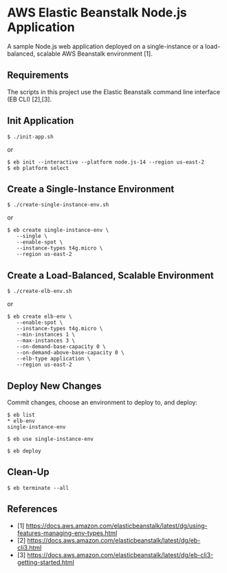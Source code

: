 # AWS Elastic Beanstalk Node.js Application
A sample Node.js web application deployed on a single-instance or a load-balanced, scalable AWS Beanstalk environment [1].

## Requirements
The scripts in this project use the Elastic Beanstalk command line interface (EB CLI) [2],[3].

## Init Application
```
$ ./init-app.sh
```
or
```
$ eb init --interactive --platform node.js-14 --region us-east-2
$ eb platform select
```

## Create a Single-Instance Environment
```
$ ./create-single-instance-env.sh 
```
or
```
$ eb create single-instance-env \
   --single \
   --enable-spot \
   --instance-types t4g.micro \
   --region us-east-2
```

## Create a Load-Balanced, Scalable Environment
```
$ ./create-elb-env.sh
```
or
```
$ eb create elb-env \
   --enable-spot \
   --instance-types t4g.micro \
   --min-instances 1 \
   --max-instances 3 \
   --on-demand-base-capacity 0 \
   --on-demand-above-base-capacity 0 \
   --elb-type application \
   --region us-east-2
```

## Deploy New Changes
Commit changes, choose an environment to deploy to, and deploy:
```
$ eb list
* elb-env
single-instance-env

$ eb use single-instance-env 

$ eb deploy
```

## Clean-Up
```
$ eb terminate --all
```

## References
- [1] https://docs.aws.amazon.com/elasticbeanstalk/latest/dg/using-features-managing-env-types.html
- [2] https://docs.aws.amazon.com/elasticbeanstalk/latest/dg/eb-cli3.html
- [3] https://docs.aws.amazon.com/elasticbeanstalk/latest/dg/eb-cli3-getting-started.html

